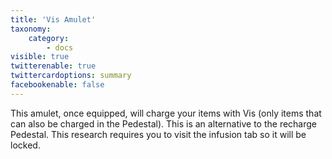 ```yaml
---
title: 'Vis Amulet'
taxonomy:
    category:
        - docs
visible: true
twitterenable: true
twittercardoptions: summary
facebookenable: false
---
```


This amulet, once equipped, will charge your items with Vis (only items that can also be charged in the Pedestal). This is an alternative to the recharge Pedestal. This research requires you to visit the infusion tab so it will be locked.